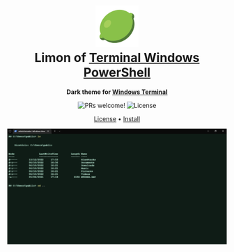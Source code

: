 <h1 align="center">
  <br>
  <img src="icon.png" width="100px">
  <br>
  Limon of <a href="https://www.microsoft.com/pt-br/p/windows-terminal/9n0dx20hk701">Terminal Windows PowerShell</a>
  <br>
</h1>

<p align="center">
  <strong>Dark theme for <a href="https://www.microsoft.com/pt-br/p/windows-terminal/9n0dx20hk701">Windows Terminal</a></strong>
</p>

<p align="center">
  <img src="https://img.shields.io/badge/PRs-welcome-%235FCC6F.svg" alt="PRs welcome!" />
  <img alt="License" src="https://img.shields.io/badge/license-MIT-%235FCC6F">
</p>

<p align="center">
    <a href="LICENSE">License</a> •
    <a href="INSTALL.md">Install</a>
</p>

<img src="screenshot.png">
